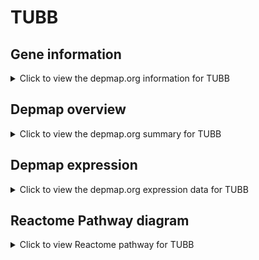 <h1>TUBB</h1>

<h2>Gene information</h2>
<details>
  <summary>Click to view the depmap.org information for TUBB</summary>
  <iframe src="https://depmap.org/portal/gene/TUBB?tab=about" style="border:none;width:100%;height:800px"></iframe>
</details>

<h2>Depmap overview</h2>
<details>
  <summary>Click to view the depmap.org summary for TUBB</summary>
  <iframe src="https://depmap.org/portal/gene/TUBB?tab=overview" style="border:none;width:100%;height:800px"></iframe>
</details>

<h2>Depmap expression</h2>
<details>
  <summary>Click to view the depmap.org expression data for TUBB</summary>
  <iframe src="https://depmap.org/portal/gene/TUBB?tab=characterization" style="border:none;width:100%;height:800px"></iframe>
</details>



<h2>Reactome Pathway diagram</h2>
<details>
  <summary>Click to view Reactome pathway for TUBB</summary>
  <p>AURKA Activation by TPX2</p>
  <iframe src="https://reactome.org/PathwayBrowser/#/R-HSA-8854518" style="border:none;width:100%;height:800px"></iframe>
</details>



